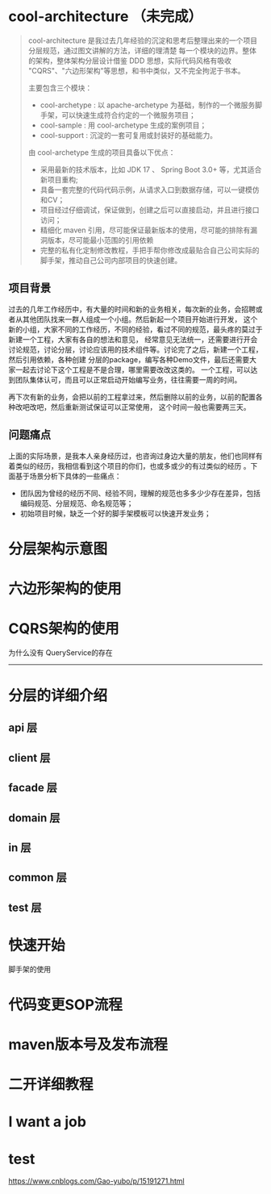 # cool-architecture （未完成）

> cool-architecture 是我过去几年经验的沉淀和思考后整理出来的一个项目分层规范，通过图文讲解的方法，详细的理清楚
每一个模块的边界。整体的架构，整体架构分层设计借鉴 DDD 思想，实际代码风格有吸收 "CQRS"、"六边形架构"等思想，和书中类似，又不完全拘泥于书本。
> 
> 主要包含三个模块：
> - cool-archetype : 以 apache-archetype 为基础，制作的一个微服务脚手架，可以快速生成符合约定的一个微服务项目；
> - cool-sample : 用 cool-archetype 生成的案例项目；
> - cool-support : 沉淀的一套可复用或封装好的基础能力。
>
> 由 cool-archetype 生成的项目具备以下优点：
> - 采用最新的技术版本，比如 JDK 17 、 Spring Boot 3.0+ 等，尤其适合新项目重构;
> - 具备一套完整的代码代码示例，从请求入口到数据存储，可以一键模仿和CV；
> - 项目经过仔细调试，保证做到，创建之后可以直接启动，并且进行接口访问；
> - 精细化 maven 引用，尽可能保证最新版本的使用，尽可能的排除有漏洞版本，尽可能最小范围的引用依赖
> - 完整的私有化定制修改教程，手把手帮你修改成最贴合自己公司实际的脚手架，推动自己公司内部项目的快速创建。

## 项目背景

过去的几年工作经历中，有大量的时间和新的业务相关，每次新的业务，会招聘或者从其他团队找来一群人组成一个小组。然后新起一个项目开始进行开发，
这个新的小组，大家不同的工作经历，不同的经验，看过不同的规范，最头疼的莫过于新建一个工程，大家有各自的想法和意见，
经常意见无法统一，还需要进行开会讨论规范，讨论分层，讨论应该用的技术组件等。讨论完了之后，新建一个工程，然后引用依赖，各种创建
分层的package，编写各种Demo文件，最后还需要大家一起去讨论下这个工程是不是合理，哪里需要改改这类的。
一个工程，可以达到团队集体认可，而且可以正常启动开始编写业务，往往需要一周的时间。

再下次有新的业务，会把以前的工程拿过来，然后删除以前的业务，以前的配置各种改吧改吧，然后重新测试保证可以正常使用，
这个时间一般也需要两三天。

## 问题痛点

上面的实际场景，是我本人亲身经历过，也咨询过身边大量的朋友，他们也同样有着类似的经历，我相信看到这个项目的你们，也或多或少的有过类似的经历
。下面基于场景分析下具体的一些痛点：

- 团队因为曾经的经历不同、经验不同，理解的规范也多多少少存在差异，包括编码规范、分层规范、命名规范等；
- 初始项目时候，缺乏一个好的脚手架模板可以快速开发业务；

# 分层架构示意图

# 六边形架构的使用

# CQRS架构的使用

为什么没有 QueryService的存在

----

# 分层的详细介绍

## api 层

## client 层

## facade 层

## domain 层

## in 层

## common 层

## test 层

# 快速开始

脚手架的使用
# 代码变更SOP流程

# maven版本号及发布流程

# 二开详细教程

# I want a job


# test
https://www.cnblogs.com/Gao-yubo/p/15191271.html
